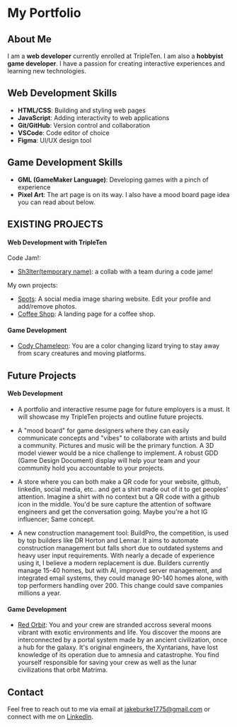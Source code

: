 # My Portfolio

## About Me
I am a **web developer** currently enrolled at TripleTen. I am also a **hobbyist game developer**. I have a passion for creating interactive experiences and learning new technologies.

## Web Development Skills
- **HTML/CSS**: Building and styling web pages
- **JavaScript**: Adding interactivity to web applications
- **Git/GitHub**: Version control and collaboration
- **VSCode**: Code editor of choice
- **Figma**: UI/UX design tool

## Game Development Skills
- **GML (GameMaker Language)**: Developing games with a pinch of experience
- **Pixel Art**: The art page is on its way. I also have a mood board page idea you can read about below.

## EXISTING PROJECTS
#### Web Development with TripleTen
Code Jam!:
- [Sh3lter(temporary name)](#): a collab with a team during a code jame! 

My own projects:
- [Spots](#): A social media image sharing website. Edit your profile and add/remove photos.
- [Coffee Shop](#): A landing page for a coffee shop. 

#### Game Development
- [Cody Chameleon](#): You are a color changing lizard trying to stay away from scary creatures and moving platforms. 

## Future Projects
#### Web Development

- A portfolio and interactive resume page for future employers is a must. It will showcase my TripleTen projects and outline future projects.
  
- A "mood board" for game designers where they can easily communicate concepts and "vibes" to collaborate with artists and build a community. Pictures and music will be the primary function. A 3D model viewer would be a nice challenge to implement. A robust GDD (Game Design Document) display will help your team and your community hold you accountable to your projects.

- A store where you can both make a QR code for your website, github, linkedin, social media, etc.. and get a shirt made out of it to get peoples' attention. Imagine a shirt with no context but a QR code with a github icon in the middle. You'd be sure capture the attention of software engineers and get the conversation going. Maybe you're a hot IG influencer; Same concept.

- A new construction management tool: BuildPro, the competition, is used by top builders like DR Horton and Lennar. It aims to automate construction management but falls short due to outdated systems and heavy user input requirements. With nearly a decade of experience using it, I believe a modern replacement is due. Builders currently manage 15-40 homes, but with AI, improved server management, and integrated email systems, they could manage 90-140 homes alone, with top performers handling over 200. This change could save companies millions a year.

#### Game Development
- [Red Orbit](#): You and your crew are stranded accross several moons vibrant with exotic environments and life. You discover the moons are interconnected by a portal system made by an ancient civilization, once a hub for the galaxy. It's original engineers, the Xyntarians, have lost knowledge of its operation due to amnesia and catastrophe. You find yourself responsible for saving your crew as well as the lunar civilizations that orbit Matrima.
  
## Contact
Feel free to reach out to me via email at [jakeburke1775@gmail.com](mailto:jakeburke1775@gmail.com) or connect with me on [LinkedIn](#).

<!--
**jakeburke1775/jakeburke1775** is a ✨ _special_ ✨ repository because its `README.md` (this file) appears on your GitHub profile.

Here are some ideas to get you started:

- 🔭 I’m currently working on ...
- 🌱 I’m currently learning ...
- 👯 I’m looking to collaborate on ...
- 🤔 I’m looking for help with ...
- 💬 Ask me about ...
- 📫 How to reach me: ...
- 😄 Pronouns: ...
- ⚡ Fun fact: ...
-->
